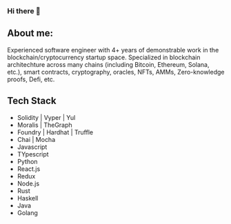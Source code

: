 ### Hi there 👋

<!--
**pynchmeister/pynchmeister** is a ✨ _special_ ✨ repository because its `README.md` (this file) appears on your GitHub profile.

Here are some ideas to get you started:

- 🔭 I’m currently working on ...
- 🌱 I’m currently learning ...
- 👯 I’m looking to collaborate on ...
- 🤔 I’m looking for help with ...
- 💬 Ask me about ...
- 📫 How to reach me: ...
- 😄 Pronouns: ...
- ⚡ Fun fact: ...
-->

## About me: 

Experienced software engineer with 4+ years of demonstrable work in the blockchain/cryptocurrency startup space. Specialized in blockchain architechture across many chains (including Bitcoin, Ethereum, Solana, etc.), smart contracts, cryptography, oracles, NFTs, AMMs, Zero-knowledge proofs, Defi, etc.

## Tech Stack

* Solidity | Vyper | Yul
* Moralis | TheGraph
* Foundry | Hardhat | Truffle
* Chai | Mocha 
* Javascript
* TYpescript
* Python
* React.js
* Redux
* Node.js
* Rust
* Haskell
* Java
* Golang

<!--![Top Langs](https://github-readme-stats.vercel.app/api/top-langs/?username=pynchmeister&theme=tokyonight)
-->
<!-- [![My GitHub Stats](https://github-readme-stats.vercel.app/api/?username=pynchmeister&count_private=true&theme=tokyonight&showicons=true)]()

[![My GitHub Language Stats](https://github-readme-stats.vercel.app/api/top-langs/?username=pynchmeister&langs_count=5&theme=tokyonight)]() -->



